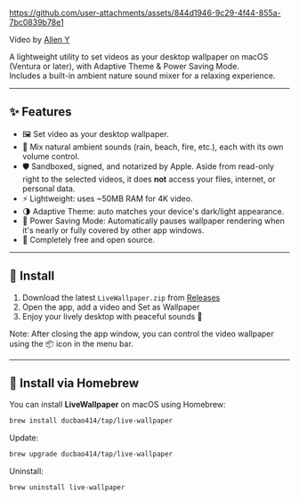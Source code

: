 https://github.com/user-attachments/assets/844d1946-9c29-4f44-855a-7bc0839b78e1

Video by [Allen Y](https://www.pexels.com/video/niagara-falls-in-the-early-morning-loopable-18246053/)

A lightweight utility to set videos as your desktop wallpaper on macOS (Ventura or later), with Adaptive Theme & Power Saving Mode.  
Includes a built-in ambient nature sound mixer for a relaxing experience.

---

## ✨ Features

- 🖼️ Set video as your desktop wallpaper.
- 🌿 Mix natural ambient sounds (rain, beach, fire, etc.), each with its own volume control.
- 🛡️ Sandboxed, signed, and notarized by Apple. Aside from read-only right to the selected videos, it does **not** access your files, internet, or personal data.
- ⚡ Lightweight: uses ~50MB RAM for 4K video.
- 🌗 Adaptive Theme: auto matches your device's dark/light appearance.
- 🔋 Power Saving Mode: Automatically pauses wallpaper rendering when it's nearly or fully covered by other app windows.
- 🎁 Completely free and open source.

---

## 🚀 Install

1. Download the latest `LiveWallpaper.zip` from [Releases](https://github.com/ducbao414/live-wallpaper/releases)
2. Open the app, add a video and Set as Wallpaper
3. Enjoy your lively desktop with peaceful sounds 🌲

Note: After closing the app window, you can control the video wallpaper using the 📦 icon in the menu bar.

---

## 🍺 Install via Homebrew

You can install **LiveWallpaper** on macOS using Homebrew:

```sh
brew install ducbao414/tap/live-wallpaper
```

Update:
```sh
brew upgrade ducbao414/tap/live-wallpaper
```

Uninstall:
```sh
brew uninstall live-wallpaper
```
